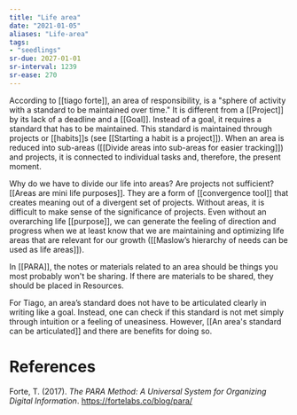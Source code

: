 ```yaml
---
title: "Life area"
date: "2021-01-05"
aliases: "Life-area"
tags:
- "seedlings"
sr-due: 2027-01-01
sr-interval: 1239
sr-ease: 270
---
```

According to [[tiago forte]], an area of responsibility, is a "sphere of activity with a standard to be maintained over time." It is different from a [[Project]] by its lack of a deadline and a [[Goal]]. Instead of a goal, it requires a standard that has to be maintained. This standard is maintained through projects or [[habits]]s (see [[Starting a habit is a project]]). When an area is reduced into sub-areas ([[Divide areas into sub-areas for easier tracking]]) and projects, it is connected to individual tasks and, therefore, the present moment.

Why do we have to divide our life into areas? Are projects not sufficient? [[Areas are mini life purposes]]. They are a form of [[convergence tool]] that creates meaning out of a divergent set of projects. Without areas, it is difficult to make sense of the significance of projects. Even without an overarching life [[purpose]], we can generate the feeling of direction and progress when we at least know that we are maintaining and optimizing life areas that are relevant for our growth ([[Maslow’s hierarchy of needs can be used as life areas]]).

In [[PARA]], the notes or materials related to an area should be things you most probably won't be sharing. If there are materials to be shared, they should be placed in Resources.

For Tiago, an area’s standard does not have to be articulated clearly in writing like a goal. Instead, one can check if this standard is not met simply through intuition or a feeling of uneasiness. However, [[An area's standard can be articulated]] and there are benefits for doing so.

# References

Forte, T. (2017). *The PARA Method: A Universal System for Organizing Digital Information*. https://fortelabs.co/blog/para/